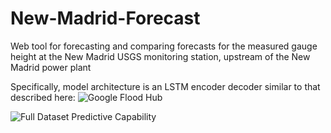 # New-Madrid-Forecast
Web tool for forecasting and comparing forecasts for the measured gauge height at the New Madrid USGS monitoring station, upstream of the New Madrid power plant

Specifically, model architecture is an LSTM encoder decoder similar to that described here: ![Google Flood Hub](https://pmc.ncbi.nlm.nih.gov/articles/PMC10954541/#Sec8)

![Full Dataset Predictive Capability](https://github.com/user-attachments/assets/0b68726c-751a-417d-bf1d-24a4137b62f9)
